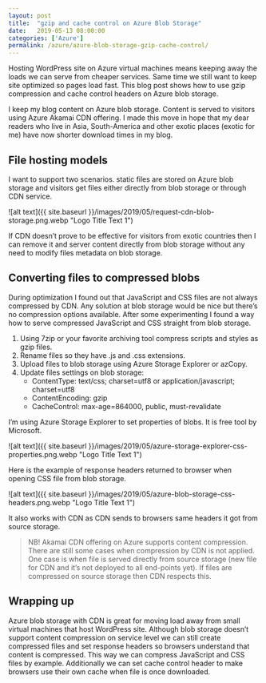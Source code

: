 ```yaml
---
layout: post
title:  "gzip and cache control on Azure Blob Storage"
date:   2019-05-13 08:00:00
categories: ['Azure']
permalink: /azure/azure-blob-storage-gzip-cache-control/
---
```


Hosting WordPress site on Azure virtual machines means keeping away the loads we can serve from cheaper services. Same time we still want to keep site optimized so pages load fast. This blog post shows how to use gzip compression and cache control headers on Azure blob storage.

I keep my blog content on Azure blob storage. Content is served to visitors using Azure Akamai CDN offering. I made this move in hope that my dear readers who live in Asia, South-America and other exotic places (exotic for me) have now shorter download times in my blog.

## File hosting models

I want to support two scenarios. static files are stored on Azure blob storage and visitors get files either directly from blob storage or through CDN service.

![alt text]({{ site.baseurl }}/images/2019/05/request-cdn-blob-storage.png.webp "Logo Title Text 1") 

If CDN doesn’t prove to be effective for visitors from exotic countries then I can remove it and server content directly from blob storage without any need to modify files metadata on blob storage.

## Converting files to compressed blobs

During optimization I found out that JavaScript and CSS files are not always compressed by CDN. Any solution at blob storage would be nice but there’s no compression options available. After some experimenting I found a way how to serve compressed JavaScript and CSS straight from blob storage.

1. Using 7zip or your favorite archiving tool compress scripts and styles as gzip files.
2. Rename files so they have .js and .css extensions.
3. Upload files to blob storage using Azure Storage Explorer or azCopy.
4. Update files settings on blob storage:
	* ContentType: text/css; charset=utf8 or application/javascript; charset=utf8
	* ContentEncoding: gzip
	* CacheControl: max-age=864000, public, must-revalidate

I’m using Azure Storage Explorer to set properties of blobs. It is free tool by Microsoft.

![alt text]({{ site.baseurl }}/images/2019/05/azure-storage-explorer-css-properties.png.webp "Logo Title Text 1") 

Here is the example of response headers returned to browser when opening CSS file from blob storage.

![alt text]({{ site.baseurl }}/images/2019/05/azure-blob-storage-css-headers.png.webp "Logo Title Text 1") 

It also works with CDN as CDN sends to browsers same headers it got from source storage.

> NB! Akamai CDN offering on Azure supports content compression. There are still some cases when compression by CDN is not applied. One case is when file is served directly from source storage (new file for CDN and it’s not deployed to all end-points yet). If files are compressed on source storage then CDN respects this.

## Wrapping up

Azure blob storage with CDN is great for moving load away from small virtual machines that host WordPress site. Although blob storage doesn’t support content compression on service level we can still create compressed files and set response headers so browsers understand that content is compressed. This way we can compress JavaScript and CSS files by example. Additionally we can set cache control header to make browsers use their own cache when file is once downloaded.
